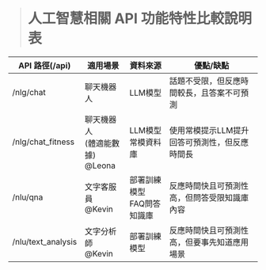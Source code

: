
> # 人工智慧相關 API 功能特性比較說明表

| API 路徑(/api) | 適用場景 | 資料來源 | 優點/缺點 |
| -------- | -------- | -------- | -------- |
|/nlg/chat|聊天機器人|LLM模型|話題不受限，但反應時間較長，且答案不可預測|
|/nlg/chat_fitness|聊天機器人<br>(體適能數據)<br>@Leona|LLM模型<br>常模資料庫|使用常模提示LLM提升回答可預測性，但反應時間長|
|/nlu/qna|文字客服員<br>@Kevin|部署訓練模型<br>FAQ問答知識庫|反應時間快且可預測性高，但問答受限知識庫內容|
|/nlu/text_analysis|文字分析師<br>@Kevin|部署訓練模型|反應時間快且可預測性高，但要事先知道應用場景|
